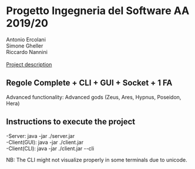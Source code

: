 # Progetto Ingegneria del Software AA 2019/20



Antonio Ercolani<br/>
Simone Gheller<br/>
Riccardo Nannini<br/><br/>
[Project description](https://github.com/antonio-ercolani/Software_Engineering_Project/blob/master/Prerequisites.pdf)<br/>

## Regole Complete + CLI + GUI + Socket + 1 FA
Advanced functionality: Advanced gods (Zeus, Ares, Hypnus, Poseidon, Hera)

## Instructions to execute the project
-Server: java -jar ./server.jar<br/>
-Client(GUI): java -jar ./client.jar<br/>
-Client(CLI): java -jar ./client.jar --cli<br/>

NB: The CLI might not visualize properly in some terminals due to unicode.
